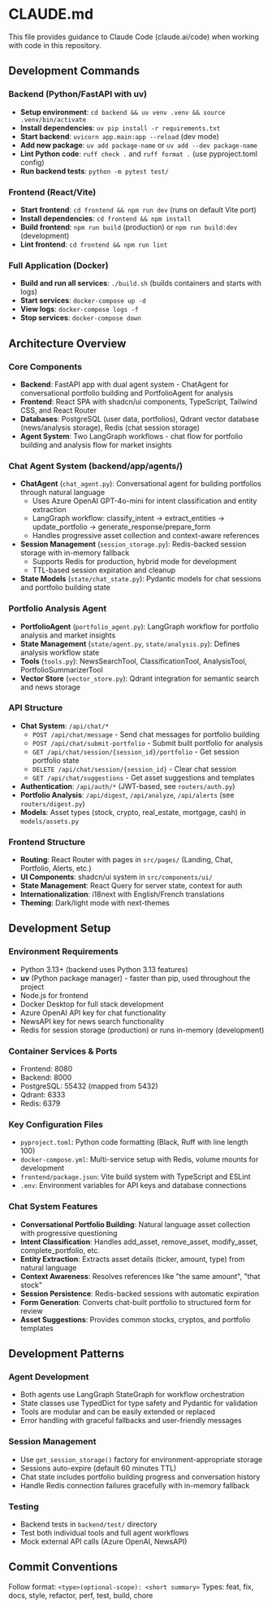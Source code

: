 # CLAUDE.md

This file provides guidance to Claude Code (claude.ai/code) when working with code in this repository.

## Development Commands

### Backend (Python/FastAPI with uv)
- **Setup environment**: `cd backend && uv venv .venv && source .venv/bin/activate`
- **Install dependencies**: `uv pip install -r requirements.txt`
- **Start backend**: `uvicorn app.main:app --reload` (dev mode)
- **Add new package**: `uv add package-name` or `uv add --dev package-name`
- **Lint Python code**: `ruff check .` and `ruff format .` (use pyproject.toml config)
- **Run backend tests**: `python -m pytest test/`

### Frontend (React/Vite)
- **Start frontend**: `cd frontend && npm run dev` (runs on default Vite port)
- **Install dependencies**: `cd frontend && npm install`
- **Build frontend**: `npm run build` (production) or `npm run build:dev` (development)
- **Lint frontend**: `cd frontend && npm run lint`

### Full Application (Docker)
- **Build and run all services**: `./build.sh` (builds containers and starts with logs)
- **Start services**: `docker-compose up -d`
- **View logs**: `docker-compose logs -f`
- **Stop services**: `docker-compose down`

## Architecture Overview

### Core Components
- **Backend**: FastAPI app with dual agent system - ChatAgent for conversational portfolio building and PortfolioAgent for analysis
- **Frontend**: React SPA with shadcn/ui components, TypeScript, Tailwind CSS, and React Router
- **Databases**: PostgreSQL (user data, portfolios), Qdrant vector database (news/analysis storage), Redis (chat session storage)
- **Agent System**: Two LangGraph workflows - chat flow for portfolio building and analysis flow for market insights

### Chat Agent System (backend/app/agents/)
- **ChatAgent** (`chat_agent.py`): Conversational agent for building portfolios through natural language
  - Uses Azure OpenAI GPT-4o-mini for intent classification and entity extraction
  - LangGraph workflow: classify_intent → extract_entities → update_portfolio → generate_response/prepare_form
  - Handles progressive asset collection and context-aware references
- **Session Management** (`session_storage.py`): Redis-backed session storage with in-memory fallback
  - Supports Redis for production, hybrid mode for development
  - TTL-based session expiration and cleanup
- **State Models** (`state/chat_state.py`): Pydantic models for chat sessions and portfolio building state

### Portfolio Analysis Agent
- **PortfolioAgent** (`portfolio_agent.py`): LangGraph workflow for portfolio analysis and market insights
- **State Management** (`state/agent.py`, `state/analysis.py`): Defines analysis workflow state
- **Tools** (`tools.py`): NewsSearchTool, ClassificationTool, AnalysisTool, PortfolioSummarizerTool
- **Vector Store** (`vector_store.py`): Qdrant integration for semantic search and news storage

### API Structure
- **Chat System**: `/api/chat/*` 
  - `POST /api/chat/message` - Send chat messages for portfolio building
  - `POST /api/chat/submit-portfolio` - Submit built portfolio for analysis
  - `GET /api/chat/session/{session_id}/portfolio` - Get session portfolio state
  - `DELETE /api/chat/session/{session_id}` - Clear chat session
  - `GET /api/chat/suggestions` - Get asset suggestions and templates
- **Authentication**: `/api/auth/*` (JWT-based, see `routers/auth.py`)
- **Portfolio Analysis**: `/api/digest`, `/api/analyze`, `/api/alerts` (see `routers/digest.py`)
- **Models**: Asset types (stock, crypto, real_estate, mortgage, cash) in `models/assets.py`

### Frontend Structure
- **Routing**: React Router with pages in `src/pages/` (Landing, Chat, Portfolio, Alerts, etc.)
- **UI Components**: shadcn/ui system in `src/components/ui/`
- **State Management**: React Query for server state, context for auth
- **Internationalization**: i18next with English/French translations
- **Theming**: Dark/light mode with next-themes

## Development Setup

### Environment Requirements
- Python 3.13+ (backend uses Python 3.13 features)
- **uv** (Python package manager) - faster than pip, used throughout the project
- Node.js for frontend
- Docker Desktop for full stack development
- Azure OpenAI API key for chat functionality
- NewsAPI key for news search functionality
- Redis for session storage (production) or runs in-memory (development)

### Container Services & Ports
- Frontend: 8080
- Backend: 8000  
- PostgreSQL: 55432 (mapped from 5432)
- Qdrant: 6333
- Redis: 6379

### Key Configuration Files
- `pyproject.toml`: Python code formatting (Black, Ruff with line length 100)
- `docker-compose.yml`: Multi-service setup with Redis, volume mounts for development
- `frontend/package.json`: Vite build system with TypeScript and ESLint
- `.env`: Environment variables for API keys and database connections

### Chat System Features
- **Conversational Portfolio Building**: Natural language asset collection with progressive questioning
- **Intent Classification**: Handles add_asset, remove_asset, modify_asset, complete_portfolio, etc.
- **Entity Extraction**: Extracts asset details (ticker, amount, type) from natural language
- **Context Awareness**: Resolves references like "the same amount", "that stock"
- **Session Persistence**: Redis-backed sessions with automatic expiration
- **Form Generation**: Converts chat-built portfolio to structured form for review
- **Asset Suggestions**: Provides common stocks, cryptos, and portfolio templates

## Development Patterns

### Agent Development
- Both agents use LangGraph StateGraph for workflow orchestration
- State classes use TypedDict for type safety and Pydantic for validation
- Tools are modular and can be easily extended or replaced
- Error handling with graceful fallbacks and user-friendly messages

### Session Management
- Use `get_session_storage()` factory for environment-appropriate storage
- Sessions auto-expire (default 60 minutes TTL)
- Chat state includes portfolio building progress and conversation history
- Handle Redis connection failures gracefully with in-memory fallback

### Testing
- Backend tests in `backend/test/` directory
- Test both individual tools and full agent workflows
- Mock external API calls (Azure OpenAI, NewsAPI)

## Commit Conventions
Follow format: `<type>(optional-scope): <short summary>`
Types: feat, fix, docs, style, refactor, perf, test, build, chore